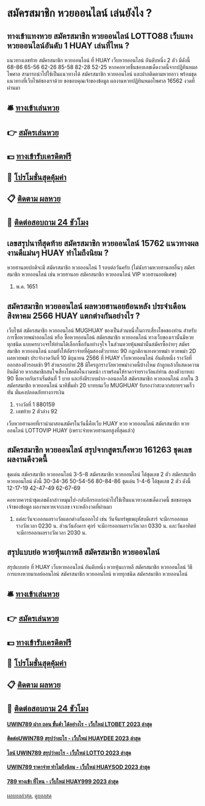 # สมัครสมาชิก หวยออนไลน์ เล่นยังไง ?
## ทางเข้าแทงหวย สมัครสมาชิก หวยออนไลน์ LOTTO88 เว็บแทงหวยออนไลน์อันดับ 1 HUAY เล่นที่ไหน ?
แนวทางเลขท้าย สมัครสมาชิก หวยออนไลน์ ที่ HUAY เว็บหวยออนไลน์ อันดับหนึ่ง 2 ตัว มีดังนี้
68-86
65-56
62-26
85-58
82-28
52-25
หากคอหวยชื่นชอบเลขเด็ดงวดนี้จากปฏิทินหมอไพศาล สามารถนำไปใช้เป็นแนวทางได้ สมัครสมาชิก หวยออนไลน์ และฝากติดตามหวยลาว พร้อมชุดแนวทางที่เว็บไซต์ของเราด้วย
ขอขอบคุณเจ้าของข้อมูล
ผลงานหวยปฏิทินหมอไพศาล 16562 งวดที่ผ่านมา


## 🛎 [ทางเข้าเล่นหวย](https://bit.ly/3BG5bNw)
## 👉 [สมัครเล่นหวย](https://bit.ly/3BG5bNw)
## 💵 [ทางเข้ารับเครดิตฟรี](https://bit.ly/3C3mvgS)
## 👑 [โปรโมชั่นสุดคุ้มค่า](https://bit.ly/3C3mvgS)
## 📋 [ติดตาม ผลหวย](https://bit.ly/3C3mvgS)
## 📱 [ติดต่อสอบถาม 24 ชัวโมง](https://bit.ly/3C3mvgS)

## เลขสรุปนาทีสุดท้าย สมัครสมาชิก หวยออนไลน์ 15762 แนวทางผลงานดีแม่นๆ HUAY ทำไมถึงนิยม ?
หวยฮานอยปกติจะมี สมัครสมาชิก หวยออนไลน์ 1 รอบต่อวันครับ (ไม่นับรวมหวยฮานอยอื่นๆ สมัครสมาชิก หวยออนไลน์ เช่น หวยฮานอย สมัครสมาชิก หวยออนไลน์ VIP หวยฮานอยพิเศษ)
1. พ.ค. 1651

## สมัครสมาชิก หวยออนไลน์ ผลหวยฮานอยย้อนหลัง ประจำเดือน สิงหาคม 2566 HUAY แตกต่างกันอย่างไร ?
เว็บไซต์ สมัครสมาชิก หวยออนไลน์ MUGHUAY ของเป็นส่วนหนึ่งในการเสี่ยงโชคของท่าน สำหรับการซื้อหวยพม่าออนไลน์ หรือ ซื้อหวยออนไลน์ สมัครสมาชิก หวยออนไลน์ ทางเว็บของเรานั้นมีหวยทุกชนิด แบบครบวงจรให้ท่านได้เลือกซื้อกันอย่างจุใจ ในส่วนหวยหุ้นพม่านั้นสมัครซื้อง่ายๆ สมัครสมาชิก หวยออนไลน์ แถมยังให้อัตราจ่ายที่คุ้มสองตัวบาทละ 90
กฏกติกาแทงหวยพม่า หวยพม่า 2D
ผลหวยพม่า ประจำงวดวันที่ 10 มิถุนายน 2566 ที่ HUAY เว็บหวยออนไลน์ อันดับหนึ่ง รางวัลที่ออกสองตัวรอบเช้า 91 ส่วนรอบบ่าย 28 มีใครถูกรางวัลหวยพม่างวดนี้บ้างไหม ถ้าถูกแล้วก็แสดงความยินดีด้วย หากสมาชิกสนใจเสี่ยงโชคต่อในงวดหน้า เราพร้อมให้ราคาจ่ายรางวัลแก่ท่าน สองตัวบาทละ 90 ซื้อหวยกับเราเริ่มต้นที่ 1 บาท และยังมีระบบฝาก-ถอนออโต้ สมัครสมาชิก หวยออนไลน์ ภายใน 3 สมัครสมาชิก หวยออนไลน์ นาทีขั้นต่ำ 20 บาทบนเว็บ MUGHUAY รับรองว่าสะดวกสบายรวดเร็วทัน มั่นคงปลอดภัยทางการเงิน
1. รางวัลที่ 1 880159
2. เลขท้าย 2 ตัวล่าง 92

เว็บหวยฮานอยที่เรานำมาสอนสมัครในวันนี้คือเว็บ HUAY หวย หวยออนไลน์ สมัครสมาชิก หวยออนไลน์ LOTTOVIP HUAY (เพราะจ่ายหวยฮานอยสูงที่สุดแล้ว)

## สมัครสมาชิก หวยออนไลน์ สรุปจากสูตรเก็งหวย 161263 ชุดเลขผลงานดีงวดนี้
ชุดเด่น สมัครสมาชิก หวยออนไลน์ 3-5-8 สมัครสมาชิก หวยออนไลน์ ได้ชุดเลข 2 ตัว สมัครสมาชิก หวยออนไลน์ ดังนี้
30-34-36
50-54-56
80-84-86
ชุดเด่น 1-4-6 ได้ชุดเลข 2 ตัว ดังนี้
12-17-19
42-47-49
62-67-69

คอหวยควรนำชุดเลขดังกล่าวหมุนไป-กลับอีกรอบก่อนำไปใช้เป็นแนวทางเลขเด็ดงวดนี้
ขอขอบคุณเจ้าของข้อมูล
ผลงานหวยเจาะเลข เจาะหลักงวดที่ผ่านมา
1. แต่ละวันจะออกผลรางวัลแตกต่างกันออกไป เช่น วันจันทร์พุธพฤหัสบดีเสาร์ จะมีการออกผลรางวัลเวลา 0230 น. ส่วนวันอังคาร ศุกร์ จะมีการออกผลรางวัลเวลา 0330 น. และวันอาทิตย์ จะมีการออกผลรางวัลเวลา 2030 น.

## สรุปแบบย่อ หวยหุ้นเกาหลี สมัครสมาชิก หวยออนไลน์
สรุปแบบย่อ ที่ HUAY เว็บหวยออนไลน์ อันดับหนึ่ง หวยหุ้นเกาหลี สมัครสมาชิก หวยออนไลน์ วิธีการแทงหวยมาเลย์ออนไลน์ สมัครสมาชิก หวยออนไลน์ หวยทุกชนิด สมัครสมาชิก หวยออนไลน์

## 🛎 [ทางเข้าเล่นหวย](https://bit.ly/3BG5bNw)
## 👉 [สมัครเล่นหวย](https://bit.ly/3BG5bNw)
## 💵 [ทางเข้ารับเครดิตฟรี](https://bit.ly/3C3mvgS)
## 👑 [โปรโมชั่นสุดคุ้มค่า](https://bit.ly/3C3mvgS)
## 📋 [ติดตาม ผลหวย](https://bit.ly/3C3mvgS)
## 📱 [ติดต่อสอบถาม 24 ชัวโมง](https://bit.ly/3C3mvgS)

#### [UWIN789 ฝาก ถอน ขั้นต่ำ ได้อย่างไร - เว็บใหม่ LTOBET 2023 ล่าสุด](https://atom.io/themes/uwin789%20ฝาก%20ถอน%20ขั้นต่ำ%20ได้อย่างไร%20-%20เว็บใหม่%20ltobet%202023%20ล่าสุด)
#### [ติดต่อUWIN789 สรุปว่าอะไร - เว็บใหม่ HUAYDEE 2023 ล่าสุด](https://atom.io/themes/ติดต่อuwin789%20สรุปว่าอะไร%20-%20เว็บใหม่%20huaydee%202023%20ล่าสุด)
#### [ไลน์ UWIN789 สรุปว่าอะไร - เว็บใหม่ LOTTO 2023 ล่าสุด](https://atom.io/themes/ไลน์%20uwin789%20สรุปว่าอะไร%20-%20เว็บใหม่%20lotto%202023%20ล่าสุด)
#### [UWIN789 ราคาจ่าย ทำไมถึงนิยม - เว็บใหม่ HUAYSOD 2023 ล่าสุด](https://atom.io/themes/uwin789%20ราคาจ่าย%20ทำไมถึงนิยม%20-%20เว็บใหม่%20huaysod%202023%20ล่าสุด)
#### [789 ทางเข้า ที่ไหน - เว็บใหม่ HUAY999 2023 ล่าสุด](https://atom.io/themes/789%20ทางเข้า%20ที่ไหน%20-%20เว็บใหม่%20huay999%202023%20ล่าสุด)

[ผลบอลล่าสุด](https://siamsport.tv "ผลบอลล่าสุด"), [ดูบอลสด](https://siamsport.tv/ดูบอลสด "ดูบอลสด")
